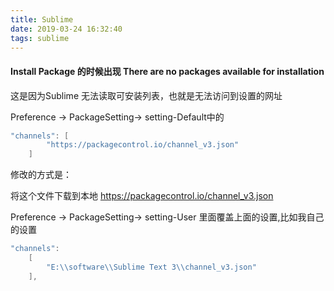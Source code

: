 ```yaml
---
title: Sublime
date: 2019-03-24 16:32:40
tags: sublime
---
```


#### Install Package 的时候出现 There are no packages available for installation

这是因为Sublime 无法读取可安装列表，也就是无法访问到设置的网址

Preference -> PackageSetting-> setting-Default中的

```java
"channels": [
		"https://packagecontrol.io/channel_v3.json"
	]
```

修改的方式是：

将这个文件下载到本地  https://packagecontrol.io/channel_v3.json

Preference -> PackageSetting-> setting-User 里面覆盖上面的设置,比如我自己的设置

```java
"channels":
	[
		"E:\\software\\Sublime Text 3\\channel_v3.json"
	],
```



